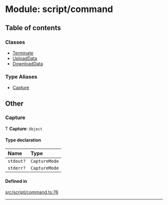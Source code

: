 # Module: script/command

## Table of contents

### Classes

- [Terminate](../classes/script_command.Terminate)
- [UploadData](../classes/script_command.UploadData)
- [DownloadData](../classes/script_command.DownloadData)

### Type Aliases

- [Capture](script_command#capture)

## Other

### Capture

Ƭ **Capture**: `Object`

#### Type declaration

| Name | Type |
| :------ | :------ |
| `stdout?` | `CaptureMode` |
| `stderr?` | `CaptureMode` |

#### Defined in

[src/script/command.ts:76](https://github.com/golemfactory/golem-js/blob/c28a1b0/src/script/command.ts#L76)

___
